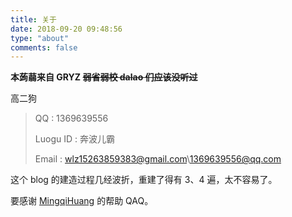 ```yaml
---
title: 关于
date: 2018-09-20 09:48:56
type: "about"
comments: false
---
```


**本蒟蒻来自 GRYZ ~~弱省弱校 dalao 们应该没听过~~**

高二狗

> QQ : 1369639556
>
> Luogu ID : 奔波儿霸
>
> Email : wlz15263859383@gmail.com\1369639556@qq.com

这个 blog 的建造过程几经波折，重建了得有 3、4 遍，太不容易了。

要感谢 [MingqiHuang](https://github.com/MingqiHuang) 的帮助 QAQ。

